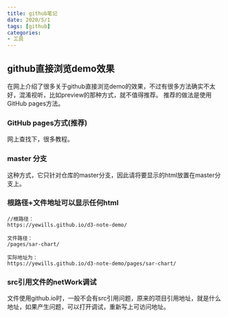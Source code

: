 ```yaml
---
title: github笔记
date: 2020/5/1
tags: [github]
categories:
- 工具
---
```




## github直接浏览demo效果
在网上介绍了很多关于github直接浏览demo的效果，不过有很多方法确实不太好，混淆视听，比如preview的那种方式，就不值得推荐。
推荐的做法是使用GitHub pages方法。
### GitHub pages方式(推荐)
网上查找下，很多教程。
### master 分支
这种方式，它只针对仓库的master分支，因此请将要显示的html放置在master分支上。
### 根路径+文件地址可以显示任何html
```
//根路径：
https://yewills.github.io/d3-note-demo/

文件路径：
/pages/sar-chart/

实际地址为：
https://yewills.github.io/d3-note-demo/pages/sar-chart/

```
### src引用文件的netWork调试
文件使用github.io时，一般不会有src引用问题，原来的项目引用地址，就是什么地址，如果产生问题，可以打开调试，重新写上可访问地址。




